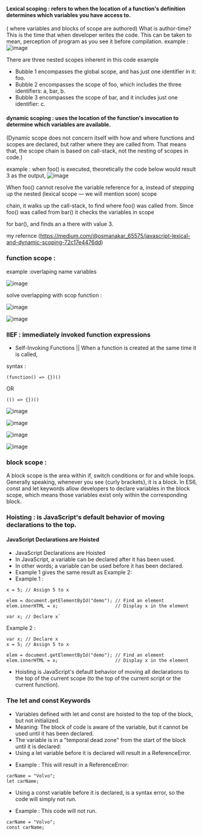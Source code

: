 #### Lexical scoping : refers to when the location of a function's definition determines which variables you have access to.
( where variables and blocks of scope are authored)
What is author-time?
This is the time that when developer writes the code. This can be taken to mean, perception of program as you see it before compilation.
example :
![image](https://github.com/alaa-abuhani/Mastering-JavaScript-in-20Days/assets/65255601/8dcdda10-4685-49da-9a8f-063b6975ed17)

There are three nested scopes inherent in this code example
* Bubble 1 encompasses the global scope, and has just one identifier in it: foo.
* Bubble 2 encompasses the scope of foo, which includes the three identifiers: a, bar, b.
* Bubble 3 encompasses the scope of bar, and it includes just one identifier: c.



#### dynamic scoping : uses the location of the function's invocation to determine which variables are available.
(Dynamic scope does not concern itself with how and where functions and scopes are declared, but rather where they are called from. That means that, the scope chain is based on call-stack, not the nesting of scopes in code.)

example : when foo() is executed, theoretically the code below would result 3 as the output,
![image](https://github.com/alaa-abuhani/Mastering-JavaScript-in-20Days/assets/65255601/0885956f-7f8d-48b5-a1f8-5de3fe4b4c0d)

When foo() cannot resolve the variable reference for a, instead of stepping up the nested (lexical scope — we will mention soon) scope 

chain, it walks up the call-stack, to find where foo() was called from. Since foo() was called from bar() it checks the variables in scope

 for bar(), and finds an a there with value 3.

my refernce (https://medium.com/@osmanakar_65575/javascript-lexical-and-dynamic-scoping-72c17e4476dd)


### function scope :

example :overlaping name variables 

![image](https://github.com/alaa-abuhani/Mastering-JavaScript-in-20Days/assets/65255601/08b7a538-aebd-4c55-98ab-ea741242e8db)


solve overlapping with scop function :

![image](https://github.com/alaa-abuhani/Mastering-JavaScript-in-20Days/assets/65255601/269616a6-b3be-4cb4-a826-251702514552)

![image](https://github.com/alaa-abuhani/Mastering-JavaScript-in-20Days/assets/65255601/bc308390-6cfa-472a-ab1e-771a62cc8850)


### IIEF : immediately invoked function expressions 
 * Self-Invoking Functions || When a function is created at the same time it is called,

syntax :
```
(function() => {})()
```
OR 
```
(() => {})()

```
![image](https://github.com/alaa-abuhani/Mastering-JavaScript-in-20Days/assets/65255601/a20d10b8-c503-44bd-8c39-6257806c09d2)

![image](https://github.com/alaa-abuhani/Mastering-JavaScript-in-20Days/assets/65255601/1ab33017-841c-498d-a9ed-cf8773ebf210)

![image](https://github.com/alaa-abuhani/Mastering-JavaScript-in-20Days/assets/65255601/9066efe6-4642-4947-bb0e-0c27152e7761)

![image](https://github.com/alaa-abuhani/Mastering-JavaScript-in-20Days/assets/65255601/840227fb-45bf-4503-80bd-e99d817b2b20)

### block scope :
A block scope is the area within if, switch conditions or for and while loops. Generally speaking, whenever you see {curly brackets}, it is a block. In ES6, const and let keywords allow developers to declare variables in the block scope, which means those variables exist only within the corresponding block.

### Hoisting : is JavaScript's default behavior of moving declarations to the top.
#### JavaScript Declarations are Hoisted
* JavaScript Declarations are Hoisted
* In JavaScript, a variable can be declared after it has been used.
* In other words; a variable can be used before it has been declared.
* Example 1 gives the same result as Example 2:
* Example 1 :

```
x = 5; // Assign 5 to x

elem = document.getElementById("demo"); // Find an element
elem.innerHTML = x;                     // Display x in the element

var x; // Declare x`
```
Example 2 :
```
var x; // Declare x
x = 5; // Assign 5 to x

elem = document.getElementById("demo"); // Find an element
elem.innerHTML = x;                     // Display x in the element
```
* Hoisting is JavaScript's default behavior of moving all declarations to the top of the current scope (to the top of the current script or the current function).
### The let and const Keywords

* Variables defined with let and const are hoisted to the top of the block, but not initialized.
* Meaning: The block of code is aware of the variable, but it cannot be used until it has been declared.
* The variable is in a "temporal dead zone" from the start of the block until it is declared:
* Using a let variable before it is declared will result in a ReferenceError.
- Example : This will result in a ReferenceError:

```
carName = "Volvo";
let carName;
```

* Using a const variable before it is declared, is a syntax error, so the code will simply not run.
- Example : This code will not run.
```
carName = "Volvo";
const carName;
```














